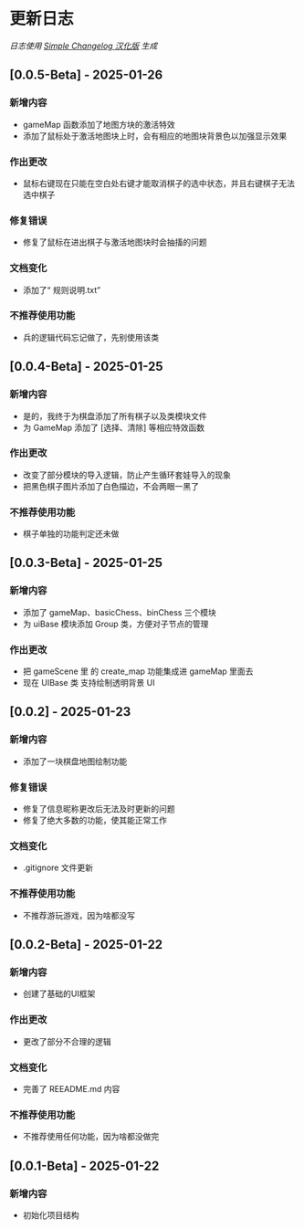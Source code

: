 # 更新日志

*日志使用 [Simple Changelog 汉化版](https://github.com/NiButCrazy/simple-changelog-Chinese) 生成*

## [0.0.5-Beta] - 2025-01-26
### 新增内容
- gameMap 函数添加了地图方块的激活特效
- 添加了鼠标处于激活地图块上时，会有相应的地图块背景色以加强显示效果

### 作出更改
- 鼠标右键现在只能在空白处右键才能取消棋子的选中状态，并且右键棋子无法选中棋子

### 修复错误
- 修复了鼠标在进出棋子与激活地图块时会抽搐的问题

### 文档变化
- 添加了“ 规则说明.txt”

### 不推荐使用功能
- 兵的逻辑代码忘记做了，先别使用该类


## [0.0.4-Beta] - 2025-01-25
### 新增内容
- 是的，我终于为棋盘添加了所有棋子以及类模块文件
- 为 GameMap 添加了 [选择、清除] 等相应特效函数

### 作出更改
- 改变了部分模块的导入逻辑，防止产生循环套娃导入的现象
- 把黑色棋子图片添加了白色描边，不会两眼一黑了

### 不推荐使用功能
- 棋子单独的功能判定还未做


## [0.0.3-Beta] - 2025-01-25
### 新增内容
- 添加了 gameMap、basicChess、binChess 三个模块
- 为 uiBase 模块添加 Group 类，方便对子节点的管理

### 作出更改
- 把 gameScene 里 的 create_map 功能集成进 gameMap 里面去
- 现在 UIBase 类 支持绘制透明背景 UI


## [0.0.2] - 2025-01-23
### 新增内容
- 添加了一块棋盘地图绘制功能

### 修复错误
- 修复了信息昵称更改后无法及时更新的问题
- 修复了绝大多数的功能，使其能正常工作

### 文档变化
- .gitignore 文件更新

### 不推荐使用功能
- 不推荐游玩游戏，因为啥都没写


## [0.0.2-Beta] - 2025-01-22
### 新增内容
- 创建了基础的UI框架

### 作出更改
- 更改了部分不合理的逻辑

### 文档变化
- 完善了 REEADME.md 内容

### 不推荐使用功能
- 不推荐使用任何功能，因为啥都没做完


## [0.0.1-Beta] - 2025-01-22
### 新增内容
- 初始化项目结构